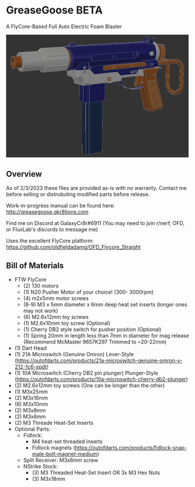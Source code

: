 # GreaseGoose BETA
A FlyCore-Based Full Auto Electric Foam Blaster

<img src="beta.png" width="500">

## Overview

As of 2/3/2023 these files are provided as-is with no warranty. Contact me before selling or distrubuting modified parts before release.

Work-in-progress manual can be found here: http://greasegoose.gkr8tions.com

Find me on Discord at GalaxyCr8r#6911 (You may need to join r/nerf, OFD, or FluxLab's discords to message me)

Uses the excellent FlyCore platform: https://github.com/oldfieldadamg/OFD_Flycore_Straight

## Bill of Materials

 - FTW FlyCore
   - (2) 130 motors
   - (1) N20 Pusher Motor of your choice! (300- 3000rpm)
   - (4) m2x5mm motor screws
   - (8-9) M3 x 5mm diameter x 6mm deep heat set inserts (longer ones may not work)
   - (6) M2.6x12mm toy screws
   - (1) M2.6x10mm toy screw (Optional)
   - (1) Cherry DB2 style switch for pusher position (Optional)
   - (1) Spring 20mm in length less than 7mm in diameter for mag release (Recommend McMaster 9657K297 Trimmed to ~20-22mm)
 - (1) Dart Head
 - (1) 21A Microswitch (Genuine Omron) Lever-Style (https://outofdarts.com/products/21a-microswitch-genuine-omron-v-212-1c6-spdt)
 - (1) 10A Microswitch (Cherry DB2 pin plunger) Plunger-Style (https://outofdarts.com/products/10a-microswitch-cherry-db2-plunger)
 - (2) M2.6x12mm toy screws (One can be longer than the other)
 - (1) M3x25mm
 - (2) M3x16mm
 - (6) M3x10mm
 - (2) M3x8mm
 - (2) M3x6mm
 - (2) M3 Threade Heat-Set Inserts
 - Optional Parts:
   - Fidlock:
      - M4 heat-set threaded inserts
      - Fidlock magnets (https://outofdarts.com/products/fidlock-snap-male-bolt-magnet-medium)
   - Split Receiver: M3x6mm screw
   - NStrike Stock:
      - (3) M3 Threaded Heat-Set Insert OR 3x M3 Hex Nuts
      - (3) M3x18mm
